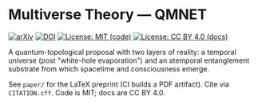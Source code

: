 # Multiverse Theory — QMNET

[![arXiv](https://img.shields.io/badge/arXiv-pending-informational)](#)
[![DOI](https://img.shields.io/badge/Zenodo-DOI_pending-blue)](#)
[![License: MIT (code)](https://img.shields.io/badge/License-MIT-success.svg)](LICENSE)
[![License: CC BY 4.0 (docs)](https://img.shields.io/badge/Docs-CC%20BY%204.0-lightgrey.svg)](DOC_LICENSE.md)

A quantum-topological proposal with two layers of reality: a temporal universe (post "white-hole evaporation") and an atemporal entanglement substrate from which spacetime and consciousness emerge.

See `paper/` for the LaTeX preprint (CI builds a PDF artifact).
Cite via `CITATION.cff`. Code is MIT; docs are CC BY 4.0.

